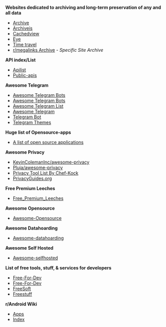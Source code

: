**Websites dedicated to archiving and long-term preservation of any and all data**
* [Archive](https://archive.org/)
* [Archiveis](https://archive.is/)
* [Cachedview](http://cachedview.com/)
* [Eye](https://the-eye.eu/)
* [Time travel](http://timetravel.mementoweb.org/)
* [r/megalinks Archive](https://megadb.tweakly.net/) - *Specific Site Archive*

**API index/List**
* [Apilist](https://apilist.fun/)
* [Public-apis](https://github.com/public-apis/public-apis)

**Awesome Telegram**
* [Awesome Telegram Bots](https://github.com/DenisIzmaylov/awesome-telegram-bots)
* [Awesome Telegram Bots](https://github.com/telegram-bot-sdk/awesome-telegram-bots) 
* [Awesome Telegram List](https://github.com/lorien/awesome-telegram-lists)
* [Awesome Telegram](https://github.com/ebertti/awesome-telegram)
* [Telegram Bot](https://awesomeopensource.com/projects/telegram-bot)
* [Telegram Themes](https://github.com/DanySpin97/TelegramThemes)

**Huge list of Opensource-apps**
* [A list of open source applications](https://reddit.com/r/androidapps/comments/jhtvn4/a_list_of_open_source_applications/)

**Awesome Privacy**
* [KevinColemanInc/awesome-privacy](https://github.com/KevinColemanInc/awesome-privacy)
* [Pluja/awesome-privacy](https://github.com/pluja/awesome-privacy)
* [Privacy Tool List By Chef-Kock](https://chef-koch.bearblog.dev/privacy-tools-list-by-chef-koch/)
* [PrivacyGuides.org](https://www.privacyguides.org/)

**Free Premium Leeches**
* [Free_Premium_Leeches](https://filehostlist.miraheze.org/wiki/Free_Premium_Leeches)

**Awesome Opensource**
* [Awesome-Opensource](https://awesomeopensource.com/)

**Awesome Datahoarding**
* [Awesome-datahoarding](https://github.com/simon987/awesome-datahoarding)

**Awesome Self Hosted**
* [Awesome-selfhosted](https://github.com/awesome-selfhosted/awesome-selfhosted)

**List of free tools, stuff, & services for developers**
* [Free-For-Dev](https://free-for.dev/#/)
* [Free-For-Dev](https://github.com/jixserver/free-for-dev)
* [FreeSoft](https://freesoft.dev/)
* [Freestuff](https://freestuff.dev/)

**r/Android Wiki**
* [Apps](https://reddit.com/r/Android/w/apps)
* [Index](https://reddit.com/r/Android/w/index)


